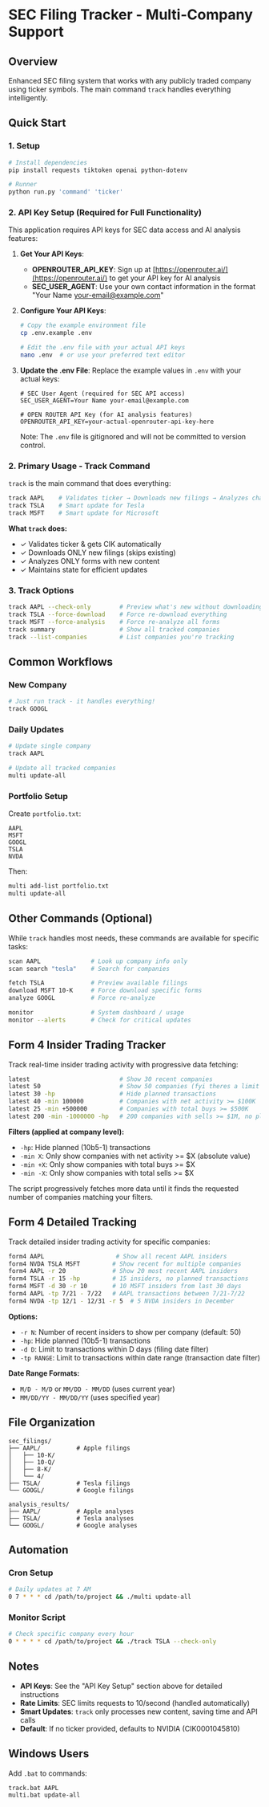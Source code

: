 # SEC Filing Tracker - Multi-Company Support

## Overview

Enhanced SEC filing system that works with any publicly traded company using ticker symbols. The main command `track` handles everything intelligently.

## Quick Start

### 1. Setup
```bash
# Install dependencies
pip install requests tiktoken openai python-dotenv

# Runner
python run.py 'command' 'ticker'
```

### 2. API Key Setup (Required for Full Functionality)

This application requires API keys for SEC data access and AI analysis features:

1. **Get Your API Keys**:
   - **OPENROUTER_API_KEY**: Sign up at [https://openrouter.ai/](https://openrouter.ai/) to get your API key for AI analysis
   - **SEC_USER_AGENT**: Use your own contact information in the format "Your Name your-email@example.com"

2. **Configure Your API Keys**:
   ```bash
   # Copy the example environment file
   cp .env.example .env
   
   # Edit the .env file with your actual API keys
   nano .env  # or use your preferred text editor
   ```

3. **Update the .env File**:
   Replace the example values in `.env` with your actual keys:
   ```
   # SEC User Agent (required for SEC API access)
   SEC_USER_AGENT=Your Name your-email@example.com
   
   # OPEN ROUTER API Key (for AI analysis features)
   OPENROUTER_API_KEY=your-actual-openrouter-api-key-here
   ```

   Note: The `.env` file is gitignored and will not be committed to version control.

### 2. Primary Usage - Track Command

`track` is the main command that does everything:
```bash
track AAPL    # Validates ticker → Downloads new filings → Analyzes changes
track TSLA    # Smart update for Tesla
track MSFT    # Smart update for Microsoft
```

**What `track` does:**
- ✓ Validates ticker & gets CIK automatically
- ✓ Downloads ONLY new filings (skips existing)
- ✓ Analyzes ONLY forms with new content
- ✓ Maintains state for efficient updates

### 3. Track Options
```bash
track AAPL --check-only        # Preview what's new without downloading
track TSLA --force-download    # Force re-download everything
track MSFT --force-analysis    # Force re-analyze all forms
track summary                  # Show all tracked companies
track --list-companies         # List companies you're tracking
```

## Common Workflows

### New Company
```bash
# Just run track - it handles everything!
track GOOGL
```

### Daily Updates
```bash
# Update single company
track AAPL

# Update all tracked companies
multi update-all
```

### Portfolio Setup
Create `portfolio.txt`:
```
AAPL
MSFT
GOOGL
TSLA
NVDA
```

Then:
```bash
multi add-list portfolio.txt
multi update-all
```

## Other Commands (Optional)

While `track` handles most needs, these commands are available for specific tasks:

```bash
scan AAPL              # Look up company info only
scan search "tesla"    # Search for companies

fetch TSLA             # Preview available filings
download MSFT 10-K     # Force download specific forms
analyze GOOGL          # Force re-analyze

monitor                # System dashboard / usage
monitor --alerts       # Check for critical updates
```

## Form 4 Insider Trading Tracker

Track real-time insider trading activity with progressive data fetching:

```bash                        
latest                         # Show 30 recent companies
latest 50                      # Show 50 companies (fyi theres a limit of ~500 transactions)
latest 30 -hp                  # Hide planned transactions
latest 40 -min 100000          # Companies with net activity >= $100K
latest 25 -min +500000         # Companies with total buys >= $500K
latest 200 -min -1000000 -hp   # 200 companies with sells >= $1M, no planned
```

**Filters (applied at company level):**
- `-hp`: Hide planned (10b5-1) transactions
- `-min X`: Only show companies with net activity >= $X (absolute value)
- `-min +X`: Only show companies with total buys >= $X
- `-min -X`: Only show companies with total sells >= $X

The script progressively fetches more data until it finds the requested number of companies matching your filters.

## Form 4 Detailed Tracking

Track detailed insider trading activity for specific companies:

```bash
form4 AAPL                    # Show all recent AAPL insiders
form4 NVDA TSLA MSFT         # Show recent for multiple companies
form4 AAPL -r 20             # Show 20 most recent AAPL insiders
form4 TSLA -r 15 -hp         # 15 insiders, no planned transactions
form4 MSFT -d 30 -r 10       # 10 MSFT insiders from last 30 days
form4 AAPL -tp 7/21 - 7/22   # AAPL transactions between 7/21-7/22
form4 NVDA -tp 12/1 - 12/31 -r 5  # 5 NVDA insiders in December
```

**Options:**
- `-r N`: Number of recent insiders to show per company (default: 50)
- `-hp`: Hide planned (10b5-1) transactions
- `-d D`: Limit to transactions within D days (filing date filter)
- `-tp RANGE`: Limit to transactions within date range (transaction date filter)

**Date Range Formats:**
- `M/D - M/D` or `MM/DD - MM/DD` (uses current year)
- `MM/DD/YY - MM/DD/YY` (uses specified year)

## File Organization

```
sec_filings/
├── AAPL/          # Apple filings
│   ├── 10-K/
│   ├── 10-Q/
│   ├── 8-K/
│   └── 4/
├── TSLA/          # Tesla filings
└── GOOGL/         # Google filings

analysis_results/
├── AAPL/          # Apple analyses
├── TSLA/          # Tesla analyses
└── GOOGL/         # Google analyses
```

## Automation

### Cron Setup
```bash
# Daily updates at 7 AM
0 7 * * * cd /path/to/project && ./multi update-all
```

### Monitor Script
```bash
# Check specific company every hour
0 * * * * cd /path/to/project && ./track TSLA --check-only
```

## Notes

- **API Keys**: See the "API Key Setup" section above for detailed instructions
- **Rate Limits**: SEC limits requests to 10/second (handled automatically)
- **Smart Updates**: `track` only processes new content, saving time and API calls
- **Default**: If no ticker provided, defaults to NVIDIA (CIK0001045810)

## Windows Users
Add `.bat` to commands:
```batch
track.bat AAPL
multi.bat update-all
```
